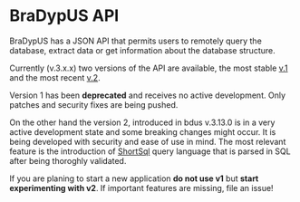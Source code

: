 # BraDypUS API

BraDypUS has a JSON API that permits users to remotely query the database,
extract data or get information about the database structure.

Currently (v.3.x.x) two versions of the API are available,
the most stable [v.1](api-v1.md) and the most recent [v.2](api-v2.md).

Version 1 has been **deprecated** and receives no active development. 
Only patches and security fixes are being pushed.

On the other hand the version 2, introduced in bdus v.3.13.0 
is in a very active development state and some breaking changes 
might occur. It is being developed with security and ease of use in mind. 
The most relevant feature is the introduction of [ShortSql](ShortSql.md) 
query language that is parsed in SQL after being thoroghly validated.

If you are planing to start a new application **do not use v1** but
**start experimenting with v2**. If important features are missing,
file an issue!